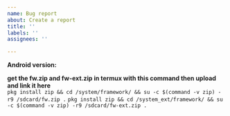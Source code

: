 ```yaml
---
name: Bug report
about: Create a report
title: ''
labels: ''
assignees: ''

---
```


**Android version:**

**get the fw.zip and fw-ext.zip in termux with this command then upload and link it here**  
`pkg install zip && cd /system/framework/ && su -c $(command -v zip) -r9 /sdcard/fw.zip .`
`pkg install zip && cd /system_ext/framework/ && su -c $(command -v zip) -r9 /sdcard/fw-ext.zip .`
